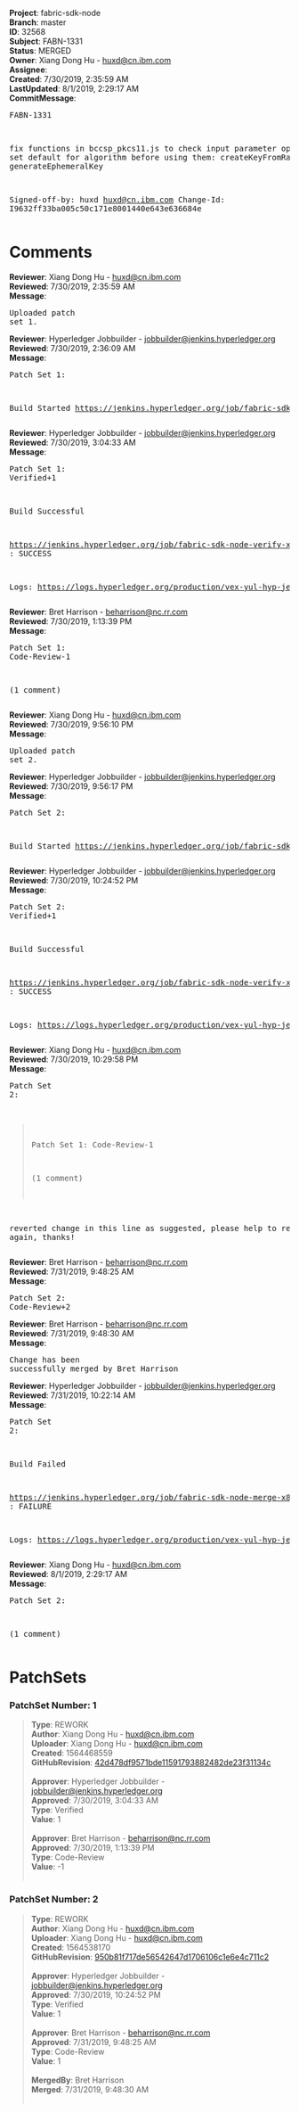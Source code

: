 <strong>Project</strong>: fabric-sdk-node<br><strong>Branch</strong>: master<br><strong>ID</strong>: 32568<br><strong>Subject</strong>: FABN-1331<br><strong>Status</strong>: MERGED<br><strong>Owner</strong>: Xiang Dong Hu - huxd@cn.ibm.com<br><strong>Assignee</strong>:<br><strong>Created</strong>: 7/30/2019, 2:35:59 AM<br><strong>LastUpdated</strong>: 8/1/2019, 2:29:17 AM<br><strong>CommitMessage</strong>:<br><pre>FABN-1331

fix functions in bccsp_pkcs11.js to check input parameter opts and set default for algorithm before using them:
createKeyFromRaw
generateEphemeralKey

Signed-off-by: huxd <huxd@cn.ibm.com>
Change-Id: I9632ff33ba005c50c171e8001440e643e636684e
</pre><h1>Comments</h1><strong>Reviewer</strong>: Xiang Dong Hu - huxd@cn.ibm.com<br><strong>Reviewed</strong>: 7/30/2019, 2:35:59 AM<br><strong>Message</strong>: <pre>Uploaded patch set 1.</pre><strong>Reviewer</strong>: Hyperledger Jobbuilder - jobbuilder@jenkins.hyperledger.org<br><strong>Reviewed</strong>: 7/30/2019, 2:36:09 AM<br><strong>Message</strong>: <pre>Patch Set 1:

Build Started https://jenkins.hyperledger.org/job/fabric-sdk-node-verify-x86_64/2720/</pre><strong>Reviewer</strong>: Hyperledger Jobbuilder - jobbuilder@jenkins.hyperledger.org<br><strong>Reviewed</strong>: 7/30/2019, 3:04:33 AM<br><strong>Message</strong>: <pre>Patch Set 1: Verified+1

Build Successful 

https://jenkins.hyperledger.org/job/fabric-sdk-node-verify-x86_64/2720/ : SUCCESS

Logs: https://logs.hyperledger.org/production/vex-yul-hyp-jenkins-3/fabric-sdk-node-verify-x86_64/2720</pre><strong>Reviewer</strong>: Bret Harrison - beharrison@nc.rr.com<br><strong>Reviewed</strong>: 7/30/2019, 1:13:39 PM<br><strong>Message</strong>: <pre>Patch Set 1: Code-Review-1

(1 comment)</pre><strong>Reviewer</strong>: Xiang Dong Hu - huxd@cn.ibm.com<br><strong>Reviewed</strong>: 7/30/2019, 9:56:10 PM<br><strong>Message</strong>: <pre>Uploaded patch set 2.</pre><strong>Reviewer</strong>: Hyperledger Jobbuilder - jobbuilder@jenkins.hyperledger.org<br><strong>Reviewed</strong>: 7/30/2019, 9:56:17 PM<br><strong>Message</strong>: <pre>Patch Set 2:

Build Started https://jenkins.hyperledger.org/job/fabric-sdk-node-verify-x86_64/2724/</pre><strong>Reviewer</strong>: Hyperledger Jobbuilder - jobbuilder@jenkins.hyperledger.org<br><strong>Reviewed</strong>: 7/30/2019, 10:24:52 PM<br><strong>Message</strong>: <pre>Patch Set 2: Verified+1

Build Successful 

https://jenkins.hyperledger.org/job/fabric-sdk-node-verify-x86_64/2724/ : SUCCESS

Logs: https://logs.hyperledger.org/production/vex-yul-hyp-jenkins-3/fabric-sdk-node-verify-x86_64/2724</pre><strong>Reviewer</strong>: Xiang Dong Hu - huxd@cn.ibm.com<br><strong>Reviewed</strong>: 7/30/2019, 10:29:58 PM<br><strong>Message</strong>: <pre>Patch Set 2:

> Patch Set 1: Code-Review-1
> 
> (1 comment)

reverted change in this line as suggested, please help to review again, thanks!</pre><strong>Reviewer</strong>: Bret Harrison - beharrison@nc.rr.com<br><strong>Reviewed</strong>: 7/31/2019, 9:48:25 AM<br><strong>Message</strong>: <pre>Patch Set 2: Code-Review+2</pre><strong>Reviewer</strong>: Bret Harrison - beharrison@nc.rr.com<br><strong>Reviewed</strong>: 7/31/2019, 9:48:30 AM<br><strong>Message</strong>: <pre>Change has been successfully merged by Bret Harrison</pre><strong>Reviewer</strong>: Hyperledger Jobbuilder - jobbuilder@jenkins.hyperledger.org<br><strong>Reviewed</strong>: 7/31/2019, 10:22:14 AM<br><strong>Message</strong>: <pre>Patch Set 2:

Build Failed 

https://jenkins.hyperledger.org/job/fabric-sdk-node-merge-x86_64/429/ : FAILURE

Logs: https://logs.hyperledger.org/production/vex-yul-hyp-jenkins-3/fabric-sdk-node-merge-x86_64/429</pre><strong>Reviewer</strong>: Xiang Dong Hu - huxd@cn.ibm.com<br><strong>Reviewed</strong>: 8/1/2019, 2:29:17 AM<br><strong>Message</strong>: <pre>Patch Set 2:

(1 comment)</pre><h1>PatchSets</h1><h3>PatchSet Number: 1</h3><blockquote><strong>Type</strong>: REWORK<br><strong>Author</strong>: Xiang Dong Hu - huxd@cn.ibm.com<br><strong>Uploader</strong>: Xiang Dong Hu - huxd@cn.ibm.com<br><strong>Created</strong>: 1564468559<br><strong>GitHubRevision</strong>: [42d478df9571bde11591793882482de23f31134c](https://github.com/hyperledger/fabric-sdk-node/commit/42d478df9571bde11591793882482de23f31134c)<br><br><strong>Approver</strong>: Hyperledger Jobbuilder - jobbuilder@jenkins.hyperledger.org<br><strong>Approved</strong>: 7/30/2019, 3:04:33 AM<br><strong>Type</strong>: Verified<br><strong>Value</strong>: 1<br><br><strong>Approver</strong>: Bret Harrison - beharrison@nc.rr.com<br><strong>Approved</strong>: 7/30/2019, 1:13:39 PM<br><strong>Type</strong>: Code-Review<br><strong>Value</strong>: -1<br><br></blockquote><h3>PatchSet Number: 2</h3><blockquote><strong>Type</strong>: REWORK<br><strong>Author</strong>: Xiang Dong Hu - huxd@cn.ibm.com<br><strong>Uploader</strong>: Xiang Dong Hu - huxd@cn.ibm.com<br><strong>Created</strong>: 1564538170<br><strong>GitHubRevision</strong>: [950b81f717de56542647d1706106c1e6e4c711c2](https://github.com/hyperledger/fabric-sdk-node/commit/950b81f717de56542647d1706106c1e6e4c711c2)<br><br><strong>Approver</strong>: Hyperledger Jobbuilder - jobbuilder@jenkins.hyperledger.org<br><strong>Approved</strong>: 7/30/2019, 10:24:52 PM<br><strong>Type</strong>: Verified<br><strong>Value</strong>: 1<br><br><strong>Approver</strong>: Bret Harrison - beharrison@nc.rr.com<br><strong>Approved</strong>: 7/31/2019, 9:48:25 AM<br><strong>Type</strong>: Code-Review<br><strong>Value</strong>: 1<br><br><strong>MergedBy</strong>: Bret Harrison<br><strong>Merged</strong>: 7/31/2019, 9:48:30 AM<br><br></blockquote>